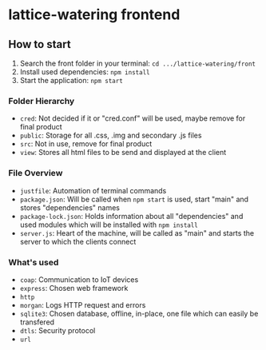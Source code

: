 # lattice-watering frontend

## How to start
1. Search the front folder in your terminal:
		```cd .../lattice-watering/front```
1. Install used dependencies:
		```npm install```
2. Start the application:
		```npm start```

### Folder Hierarchy
- `cred`: Not decided if it or "cred.conf" will be used, maybe remove for final product
- `public`: Storage for all .css, .img and secondary .js files
- `src`: Not in use, remove for final product
- `view`: Stores all html files to be send and displayed at the client

### File Overview
- `justfile`: Automation of terminal commands
- `package.json`: Will be called when `npm start` is used, start "main" and stores "dependencies" names
- `package-lock.json`: Holds information about all "dependencies" and used modules which will be installed with `npm install`
- `server.js`: Heart of the machine, will be called as "main" and starts the server to which the clients connect

### What's used
- `coap`: Communication to IoT devices
- `express`: Chosen web framework
- `http`
- `morgan`: Logs HTTP request and errors
- `sqlite3`: Chosen database, offline, in-place, one file which can easily be transfered
- `dtls`: Security protocol
- `url`